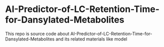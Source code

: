 # AI-Predictor-of-LC-Retention-Time-for-Dansylated-Metabolites

This repo is source code about AI-Predictor-of-LC-Retention-Time-for-Dansylated-Metabolites and its related materials like model
